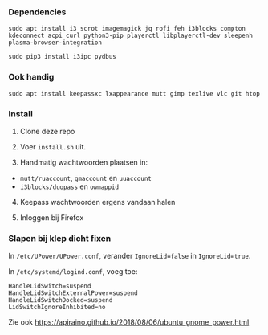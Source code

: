 ### Dependencies
    sudo apt install i3 scrot imagemagick jq rofi feh i3blocks compton kdeconnect acpi curl python3-pip playerctl libplayerctl-dev sleepenh plasma-browser-integration

    sudo pip3 install i3ipc pydbus

### Ook handig
    sudo apt install keepassxc lxappearance mutt gimp texlive vlc git htop

### Install
1. Clone deze repo

2. Voer `install.sh` uit. 

3. Handmatig wachtwoorden plaatsen in:
- `mutt/ruaccount`, `gmaccount` en `uuaccount`
- `i3blocks/duopass` en `owmappid`

4. Keepass wachtwoorden ergens vandaan halen

5. Inloggen bij Firefox

### Slapen bij klep dicht fixen
In `/etc/UPower/UPower.conf`, verander `IgnoreLid=false` in `IgnoreLid=true`.

In `/etc/systemd/logind.conf`, voeg toe:

    HandleLidSwitch=suspend
    HandleLidSwitchExternalPower=suspend
    HandleLidSwitchDocked=suspend
    LidSwitchIgnoreInhibited=no 

Zie ook https://apiraino.github.io/2018/08/06/ubuntu_gnome_power.html
